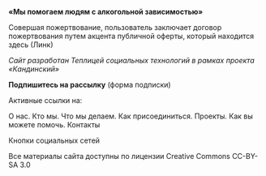 <strong>«Мы помогаем людям с алкогольной зависимостью»</strong>

Совершая пожертвование, пользователь заключает договор пожертвования путем акцента публичной оферты, который находится здесь (Линк)

<em>Сайт разработан Теплицей социальных технологий в рамках проекта «Кандинский»</em>

<strong>Подпишитесь на рассылку</strong> (форма подписки)

Активные ссылки на:

О нас. Кто мы. Что мы делаем. Как присоединиться. Проекты. Как вы можете помочь. Контакты

Кнопки социальных сетей

Все материалы сайта доступны по лицензии Creative Commons СС-BY-SA 3.0
